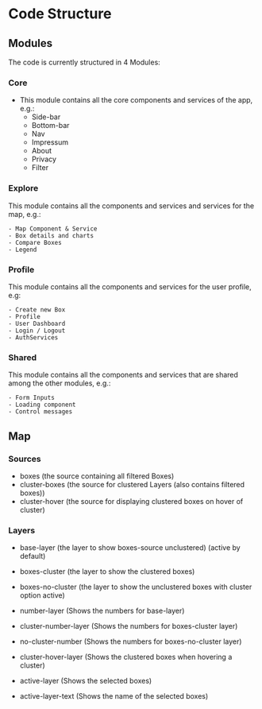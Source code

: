 # Code Structure

## Modules

The code is currently structured in 4 Modules:

### Core
- This module contains all the core components and services of the app, e.g.:
    - Side-bar
    - Bottom-bar
    - Nav
    - Impressum
    - About
    - Privacy
    - Filter

### Explore
This module contains all the components and services and services for the map, e.g.:

    - Map Component & Service
    - Box details and charts
    - Compare Boxes
    - Legend

### Profile
This module contains all the components and services for the user profile, e.g:

    - Create new Box
    - Profile
    - User Dashboard
    - Login / Logout
    - AuthServices

### Shared
This module contains all the components and services that are shared among the other modules, e.g.:

    - Form Inputs
    - Loading component
    - Control messages



## Map

### Sources

- boxes (the source containing all filtered Boxes)
- cluster-boxes (the source for clustered Layers (also contains filtered boxes))
- cluster-hover (the source for displaying clustered boxes on hover of cluster)

### Layers

- base-layer (the layer to show boxes-source unclustered) (active by default)

- boxes-cluster (the layer to show the clustered boxes)

- boxes-no-cluster (the layer to show the unclustered boxes with cluster option active)

- number-layer (Shows the numbers for base-layer)

- cluster-number-layer  (Shows the numbers for boxes-cluster layer)
- no-cluster-number (Shows the numbers for boxes-no-cluster layer)

- cluster-hover-layer (Shows the clustered boxes when hovering a cluster)

- active-layer (Shows the selected boxes)
- active-layer-text (Shows the name of the selected boxes)
